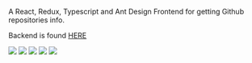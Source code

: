 A React, Redux, Typescript and Ant Design Frontend for getting Github repositories info.

Backend is found [HERE](https://github.com/dev-John/lib-quality)

<img src="https://user-images.githubusercontent.com/28464939/121024587-bf0a6880-c77a-11eb-8631-45426290db45.png">

<img src="https://user-images.githubusercontent.com/28464939/121023640-d8f77b80-c779-11eb-94c6-cfc4279fadaa.png" >

<img src="https://user-images.githubusercontent.com/28464939/121025272-5ec7f680-c77b-11eb-8e71-9a54f0202c78.png">

<img src="https://user-images.githubusercontent.com/28464939/121024421-95e9d800-c77a-11eb-8a8c-622bcaf5d4ff.png">

<img src="https://user-images.githubusercontent.com/28464939/121029613-1ca0b400-c77f-11eb-935c-801132783f73.gif">
